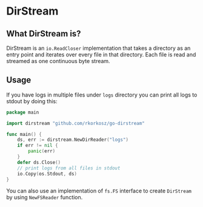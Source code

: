 # DirStream

## What DirStream is?

DirStream is an `io.ReadCloser` implementation that takes a directory as an entry point and iterates over every file in that directory. Each file is read and streamed as one continuous byte stream.

## Usage

If you have logs in multiple files under `logs` directory you can print all logs to stdout by doing this:

```go
package main

import dirstream "github.com/rkorkosz/go-dirstream"

func main() {
    ds, err := dirstream.NewDirReader("logs")
    if err != nil {
        panic(err)
    }
    defer ds.Close()
    // print logs from all files in stdout
    io.Copy(os.Stdout, ds)
}
```

You can also use an implementation of `fs.FS` interface to create `DirStream` by using `NewFSReader` function.
